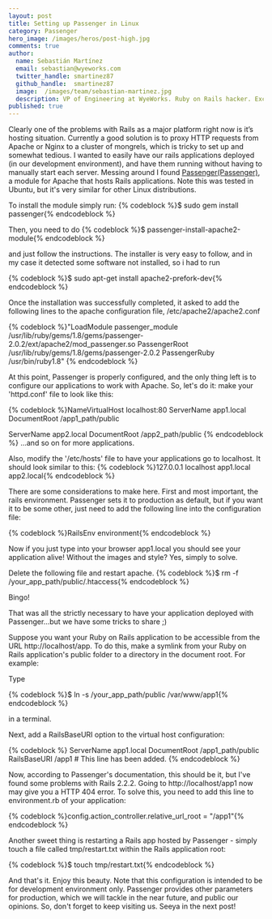 ```yaml
---
layout: post
title: Setting up Passenger in Linux
category: Passenger
hero_image: /images/heros/post-high.jpg
comments: true
author:
  name: Sebastián Martínez
  email: sebastian@wyeworks.com
  twitter_handle: smartinez87
  github_handle:  smartinez87
  image:  /images/team/sebastian-martinez.jpg
  description: VP of Engineering at WyeWorks. Ruby on Rails hacker. ExceptionNotification maintainer. Coffee & bacon lover.
published: true
---
```

Clearly one of the problems with Rails as a major platform right now is it’s hosting situation. Currently a good solution is to proxy HTTP requests from Apache or Nginx to a cluster of mongrels, which is tricky to set up and somewhat tedious. I wanted to easily have our rails applications deployed (in our development environment), and have them running without having to manually start each server. Messing around I found [Passenger(Passenger)](http://www.modrails.com/), a module for Apache that hosts Rails applications. Note this was tested in Ubuntu, but it's very similar for other Linux distributions.

<!--more-->

To install the module simply run:
{% codeblock %}$ sudo gem install passenger{% endcodeblock %}

Then, you need to do
{% codeblock %}$ passenger-install-apache2-module{% endcodeblock %}

and just follow the instructions. The installer is very easy to follow, and in my case it detected some software not installed, so i had to run 

{% codeblock %}$ sudo apt-get install apache2-prefork-dev{% endcodeblock %}

Once the installation was successfully completed, it asked to add the following lines to the apache configuration file, /etc/apache2/apache2.conf

{% codeblock %}"LoadModule passenger_module /usr/lib/ruby/gems/1.8/gems/passenger-2.0.2/ext/apache2/mod_passenger.so
PassengerRoot /usr/lib/ruby/gems/1.8/gems/passenger-2.0.2
PassengerRuby /usr/bin/ruby1.8"
{% endcodeblock %}

At this point, Passenger is properly configured, and the only thing left is to configure our applications to work with Apache.
So, let's do it: make your 'httpd.conf' file to look like this:

{% codeblock %}NameVirtualHost localhost:80
<VirtualHost localhost:80>
      ServerName app1.local
      DocumentRoot /app1_path/public
</VirtualHost>

<VirtualHost localhost:80>
      ServerName app2.local
      DocumentRoot /app2_path/public
</VirtualHost>
{% endcodeblock %}
...and so on for more applications.

Also, modify the '/etc/hosts' file to have your applications go to localhost. It should look similar to this:
{% codeblock %}127.0.0.1       localhost app1.local app2.local{% endcodeblock %}

There are some considerations to make here. First and most important, the rails environment. Passenger sets it to production as default, but if you want it to be some other, just need to add the following line into the configuration file:

{% codeblock %}RailsEnv environment{% endcodeblock %}

Now if you just type into your browser app1.local you should see your application alive!
Without the images and style? Yes, simply to solve.

Delete the following file and restart apache.
{% codeblock %}$ rm -f /your_app_path/public/.htaccess{% endcodeblock %} 

Bingo!

That was all the strictly necessary to have your application deployed with Passenger...but we have some tricks to share ;)

Suppose you want your Ruby on Rails application to be accessible from the URL http://localhost/app.
To do this, make a symlink from your Ruby on Rails application's public folder to a directory in the document root. For example:

Type

{% codeblock %}$ ln -s /your_app_path/public /var/www/app1{% endcodeblock %}

in a terminal.

Next, add a RailsBaseURI option to the virtual host configuration:

{% codeblock %}
<VirtualHost localhost:80>
    ServerName app1.local
    DocumentRoot /app1_path/public
    RailsBaseURI /app1                # This line has been added.
</VirtualHost>
{% endcodeblock %}

Now, according to Passenger's documentation, this should be it, but I've found some problems with Rails 2.2.2. Going to http://localhost/app1 now may give you a HTTP 404 error. To solve this, you need to add this line to environment.rb of your application:

{% codeblock %}config.action_controller.relative_url_root = "/app1"{% endcodeblock %}

Another sweet thing is restarting a Rails app hosted by Passenger - simply touch a file called tmp/restart.txt within the Rails application root:

{% codeblock %}$ touch tmp/restart.txt{% endcodeblock %}

And that's it. Enjoy this beauty.
Note that this configuration is intended to be for development environment only. Passenger provides other parameters for production, which we will tackle in the near future, and public our opinions. So, don't forget to keep visiting us. Seeya in the next post!

